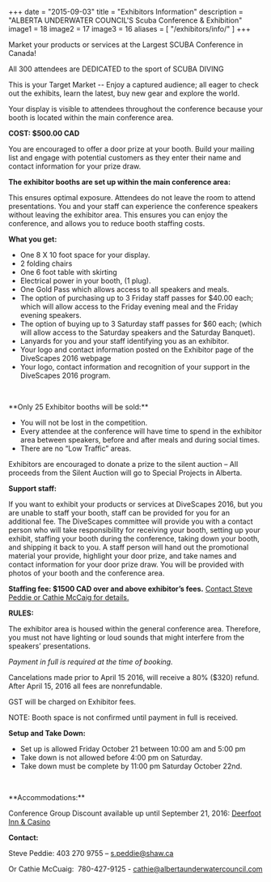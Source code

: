 +++
date        = "2015-09-03"
title       = "Exhibitors Information"
description = "ALBERTA UNDERWATER COUNCIL'S Scuba Conference & Exhibition"
image1 = 18
image2 = 17
image3 = 16
aliases = [
  "/exhibitors/info/"
]
+++

Market your products or services at the Largest SCUBA Conference in Canada!

All 300 attendees are DEDICATED to the sport of SCUBA DIVING

This is your Target Market  --  Enjoy a captured audience; all eager to check out the exhibits, learn the latest, buy new gear and explore the world.

Your display is visible to attendees throughout the conference because your booth is located within the main conference area.

**COST: $500.00 CAD**

You are encouraged to offer a door prize at your booth. Build your mailing list and engage with potential customers as they enter their name and contact information for your prize draw.

**The exhibitor booths are set up within the main conference area:**

This ensures optimal exposure. Attendees do not leave the room to attend presentations. You and your staff can experience the conference speakers without leaving the exhibitor area. This ensures you can enjoy the conference, and allows you to reduce booth staffing costs.

**What you get:**

* One 8 X 10 foot space for your display.
* 2 folding chairs
* One 6 foot table with skirting
* Electrical power in your booth, (1 plug).
* One Gold Pass which allows access to all speakers and meals.
* The option of purchasing up to 3 Friday staff passes for $40.00 each; which will allow access to the Friday evening meal and the Friday evening speakers.
* The option of buying up to 3 Saturday staff passes for $60 each; (which will allow access to the Saturday speakers and the Saturday Banquet).
* Lanyards for you and your staff identifying you as an exhibitor.
* Your logo and contact information posted on the Exhibitor page of the DiveScapes 2016 webpage
* Your logo, contact information and recognition of your support in the DiveScapes 2016 program.

<p>&nbsp;</p>
**Only 25 Exhibitor booths will be sold:**

* You will not be lost in the competition.
* Every attendee at the conference will have time to spend in the exhibitor area between speakers, before and after meals and during social times.
* There are no “Low Traffic” areas.

Exhibitors are encouraged to donate a prize to the silent auction – All proceeds from the Silent  Auction will go to Special Projects in Alberta.

**Support staff:**

If you want to exhibit your products or services at DiveScapes 2016, but you are unable to staff your booth, staff can be provided for you for an additional fee. The DiveScapes committee will provide you with a contact person who will take responsibility for receiving your booth, setting up your exhibit, staffing your booth during the conference, taking down your booth, and shipping it back to you. A staff person will hand out the promotional material your provide, highlight your door prize, and take names and contact information for your door prize draw. You will be provided with photos of your booth and the conference area.

**Staffing fee: $1500 CAD over and above exhibitor’s fees.** [Contact Steve Peddie or Cathie McCaig for details.](#bottom)

**RULES:**

The exhibitor area is housed within the general conference area. Therefore, you must not have lighting or loud sounds that might interfere from the speakers’ presentations.

*Payment in full is required at the time of booking.*

Cancelations made prior to April 15 2016, will receive a 80% ($320) refund. After April 15, 2016 all fees are nonrefundable.

GST will be charged on Exhibitor fees.

NOTE: Booth space is not confirmed until payment in full is received.

**Setup and Take Down:**

* Set up is allowed Friday October 21 between 10:00 am and 5:00 pm
* Take down is not allowed before 4:00 pm on Saturday.
* Take down must be complete by 11:00 pm Saturday October 22nd.

<p>&nbsp;</p>
**Accommodations:**

Conference Group Discount available up until September 21, 2016: [Deerfoot Inn & Casino](http://deerfootinn.com/rooms-and-suites/)

**Contact:**

Steve Peddie:  403 270 9755 – [s.peddie@shaw.ca](mailto:s.peddie@shaw.ca)

Or Cathie McCuaig:  780-427-9125 - [cathie@albertaunderwatercouncil.com](mailto:cathie@albertaunderwatercouncil.com)
